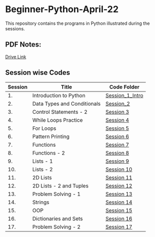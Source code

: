 # Beginner-Python-April-22

This repository contains the programs in Python illustrated during the sessions.

## PDF Notes:
[Drive Link](https://drive.google.com/drive/folders/1E8zu68eaukeH46beJL-bgf7fRnTduRv3?usp=sharing)

## Session wise Codes
| Session | Title                       | Code Folder                              |
|---------|-----------------------------|------------------------------------------|
| 1.      | Introduction to Python      | [Session_1_Intro](introduction/)         |
| 2.      | Data Types and Conditionals | [Session_2](controlStatements1/)         |
| 3.      | Control Statements - 2      | [Session 3](controlStatements2/)         |
| 4.      | While Loops Practice        | [Session 4](loopsPractice4/)             |
| 5.      | For Loops                   | [Session 5](forLoopsAndPatterns/)        |
| 6.      | Pattern Printing            | [Session 6](patternPrinting/)            |
| 7.      | Functions                   | [Session 7](functions/)                  |
| 8.      | Functions - 2               | [Session 8](functions2/)                 |
| 9.      | Lists - 1                   | [Session 9](list1/)                      |
| 10.     | Lists - 2                   | [Session 10](list2/)                     |
| 11.     | 2D Lists                    | [Session 11](list3/)                     |
| 12.     | 2D Lists - 2 and Tuples     | [Session 12](list4/)                     |
| 13.     | Problem Solving - 1         | [Session 13](problemSolving1/)           |
| 14.     | Strings                     | [Session 14](strings/)                   |
| 15.     | OOP                         | [Session 15](objectOrientedProgramming/) |
| 16.     | Dictionaries and Sets       | [Session 16](dictionariesAndSets/)       |
| 17.     | Problem Solving - 2         | [Session 17](problemSolving2/)           |

